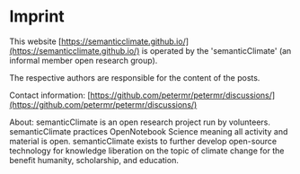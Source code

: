 # Imprint

This website [https://semanticclimate.github.io/](https://semanticclimate.github.io/) is operated by the 'semanticClimate' (an informal member open research group).

The respective authors are responsible for the content of the posts.

Contact information: [https://github.com/petermr/petermr/discussions/](https://github.com/petermr/petermr/discussions/)
 
About: semanticClimate is an open research project run by volunteers. semanticClimate practices OpenNotebook Science meaning all activity and material is open. semanticClimate exists to further develop open-source technology for knowledge liberation on the topic of climate change for the benefit humanity, scholarship, and education. 
